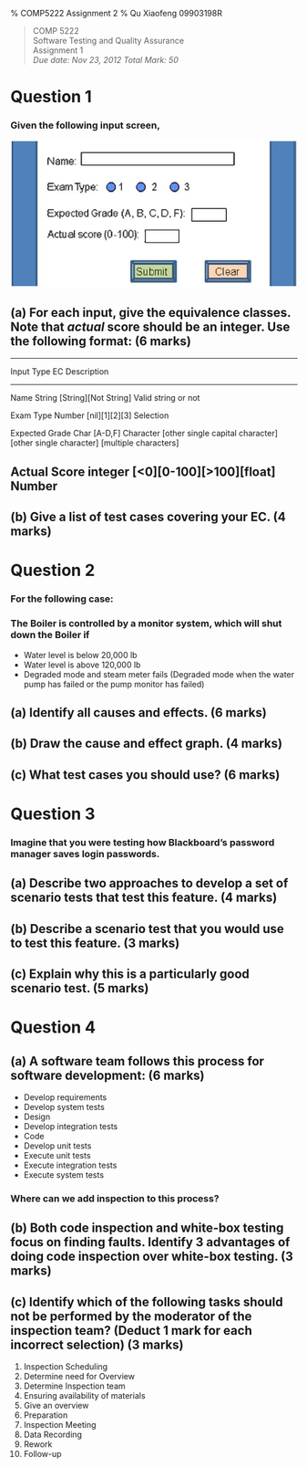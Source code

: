 % COMP5222 Assignment 2
% Qu Xiaofeng
  09903198R


> COMP 5222    
> Software Testing and Quality Assurance    
> Assignment 1    
> *Due date: Nov 23, 2012 Total Mark: 50*    

# Question 1

### Given the following input screen,

![Assignment 2 Question 1](images/a2q1.jpg)

## (a) For each input, give the equivalence classes. Note that *actual* score should be an integer. Use the following format: (6 marks)

-----------------------------------------------------------------------------
Input           Type     EC                              Description
--------------- -------- ----------------------          --------------------
Name            String   [String][Not String]            Valid string or not

Exam Type       Number   [nil][1][2][3]                  Selection

Expected Grade  Char     [A-D,F]                         Character
                         [other single capital character]
                         [other single character]
                         [multiple characters]

Actual Score    integer  [<0][0-100][>100][float]        Number         
-----------------------------------------------------------------------------

## (b) Give a list of test cases covering your EC. (4 marks)

# Question 2

### For the following case:

### The Boiler is controlled by a monitor system, which will shut down the Boiler if

+ Water level is below 20,000 lb
+ Water level is above 120,000 lb
+ Degraded mode and steam meter fails (Degraded mode when the water pump
has failed or the pump monitor has failed)

## (a) Identify all causes and effects. (6 marks)

## (b) Draw the cause and effect graph. (4 marks)

## (c) What test cases you should use? (6 marks)

# Question 3

### Imagine that you were testing how Blackboard’s password manager saves login passwords.

## (a) Describe two approaches to develop a set of scenario tests that test this feature. (4 marks)

## (b) Describe a scenario test that you would use to test this feature. (3 marks)

## (c) Explain why this is a particularly good scenario test. (5 marks)

# Question 4

## (a) A software team follows this process for software development: (6 marks)

+ Develop requirements
+ Develop system tests
+ Design
+ Develop integration tests
+ Code
+ Develop unit tests
+ Execute unit tests
+ Execute integration tests
+ Execute system tests

### Where can we add inspection to this process?

## (b) Both code inspection and white-box testing focus on finding faults. Identify 3 advantages of doing code inspection over white-box testing. (3 marks)

## (c) Identify which of the following tasks should not be performed by the moderator of the inspection team? (Deduct 1 mark for each incorrect selection) (3 marks)

1. Inspection Scheduling
2. Determine need for Overview
3. Determine Inspection team
4. Ensuring availability of materials
5. Give an overview
6. Preparation
7. Inspection Meeting
8. Data Recording
9. Rework
10. Follow-up


